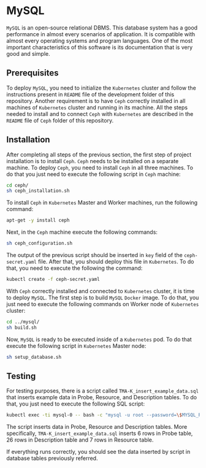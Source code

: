 # MySQL
`MySQL` is an open-source relational DBMS. This database system has a good performance in almost every scenarios of application. It is compatible with almost every operating systems and program languages. One of the most important characteristics of this software is its documentation that is very good and simple.

## Prerequisites
To deploy `MySQL`, you need to initialize the `Kubernetes` cluster and follow the instructions present in `README` file of the development folder of this repository.
Another requirement is to have `Ceph` correctly installed in all machines of `Kubernetes` cluster and running in its machine. All the steps needed to install and to connect `Ceph` with `Kubernetes` are described in the `README` file of `Ceph` folder of this repository.

## Installation

After completing all steps of the previous section, the first step of project installation is to install `Ceph`. `Ceph` needs to be installed on a separate machine. To deploy `Ceph`, you need to install `Ceph` in all three machines. To do that you just need to execute the following script in `Ceph` machine:

```sh
cd ceph/
sh ceph_installation.sh
```

To install `Ceph` in `Kubernetes` Master and Worker machines, run the following command:

```sh
apt-get -y install ceph
```

Next, in the `Ceph` machine execute the following commands:

```sh
sh ceph_configuration.sh
```
The output of the previous script should be inserted in `key` field of the `ceph-secret.yaml` file. 
After that, you should deploy this file in `Kubernetes`. To do that, you need to execute the following the command:

```sh
kubectl create -f ceph-secret.yaml
```

With `Ceph` correctly installed and connected to `Kubernetes` cluster, it is time to deploy `MySQL`. The first step is to build `MySQL` `Docker` image. To do that, you just need to execute the following commands on Worker node of `Kubernetes` cluster:

```sh
cd ../mysql/
sh build.sh
```

Now, `MySQL` is ready to be executed inside of a `Kubernetes` pod. To do that execute the following script in `Kubernetes` Master node:

```sh
sh setup_database.sh
```

## Testing
For testing purposes, there is a script called `TMA-K_insert_example_data.sql` that inserts example data in Probe, Resource, and Description tables.
To do that, you just need to execute the following SQL script:

```sh
kubectl exec -ti mysql-0 -- bash -c "mysql -u root --password=\$MYSQL_ROOT_PASSWORD knowledge < /mysql/TMA-K_insert_example_data.sql"
```

The script inserts data in Probe, Resource and Description tables. More specifically, `TMA-K_insert_example_data.sql` inserts 6 rows in Probe table, 26 rows in Description table and 7 rows in Resource table.

If everything runs correctly, you should see the data inserted by script in database tables previously referred.